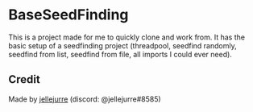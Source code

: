 # BaseSeedFinding
This is a project made for me to quickly clone and work from.
It has the basic setup of a seedfinding project (threadpool, seedfind randomly, seedfind from list, seedfind from file, all imports I could ever need).

## Credit
Made by [jellejurre](https://github.com/jellejurre) (discord: @jellejurre#8585)